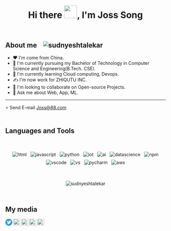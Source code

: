 
<h1 align="center">Hi there <img src="https://github.com/sudnyeshtalekar/sudnyeshtalekar/blob/master/Assets/Hi.gif" width="40px">, I'm Joss Song</h1>

&nbsp;&nbsp;&nbsp;&nbsp;&nbsp;&nbsp;&nbsp;&nbsp;&nbsp;&nbsp;&nbsp;&nbsp;&nbsp;&nbsp;&nbsp;&nbsp;&nbsp;&nbsp;&nbsp;&nbsp;&nbsp;&nbsp;&nbsp;&nbsp;&nbsp;&nbsp;&nbsp;&nbsp;&nbsp;&nbsp;&nbsp;&nbsp;&nbsp;&nbsp;&nbsp;&nbsp;&nbsp;&nbsp;&nbsp;&nbsp;&nbsp;&nbsp;&nbsp;&nbsp;&nbsp;&nbsp;&nbsp;&nbsp;&nbsp;&nbsp;&nbsp;&nbsp;&nbsp;&nbsp;&nbsp;&nbsp;&nbsp;&nbsp;&nbsp;<h2>About me &nbsp;&nbsp; <span align=""> <img src="https://komarev.com/ghpvc/?username=sudnyeshtalekar" alt="sudnyeshtalekar" /> </span></h2>
- ❤  I'm come from China.
- 🔭 I'm currently pursuing my Bachelor of Technology in Computer Science and Engineering(B.Tech. CSE).
- 🌱 I'm currently learning Cloud computing, Devops.
- ✍ I'm now work for ZHIQUTU INC.
- 👯 I'm looking to collaborate on Open-source Projects.
- 💬 Ask me about Web, App, ML.
---
⭐️ Send E-mail  <a href="https://www.google.com/gmail" target="_blank">Joss@88.com</a>
<br />
&nbsp;&nbsp;&nbsp;&nbsp;&nbsp;&nbsp;&nbsp;&nbsp;&nbsp;&nbsp;&nbsp;&nbsp;&nbsp;&nbsp;&nbsp;&nbsp;&nbsp;&nbsp;&nbsp;&nbsp;&nbsp;&nbsp;&nbsp;&nbsp;&nbsp;&nbsp;&nbsp;&nbsp;&nbsp;&nbsp;&nbsp;&nbsp;&nbsp;&nbsp;&nbsp;&nbsp;&nbsp;&nbsp;&nbsp;&nbsp;&nbsp;&nbsp;&nbsp;&nbsp;&nbsp;&nbsp;&nbsp;&nbsp;&nbsp;&nbsp;&nbsp;&nbsp;&nbsp;&nbsp;&nbsp;&nbsp;&nbsp;&nbsp;&nbsp;&nbsp;&nbsp;&nbsp;&nbsp;<h2>Languages and Tools</h2>
<br />
<p align="center">
 <img src="https://github.com/sudnyeshtalekar/sudnyeshtalekar/blob/master/Assets/html.svg" alt="html" style="vertical-align:top; margin:4px">
 <img src="https://github.com/sudnyeshtalekar/sudnyeshtalekar/blob/master/Assets/javascript.svg" alt="javascript" style="vertical-align:top; margin:4px">
 <img src="https://github.com/sudnyeshtalekar/sudnyeshtalekar/blob/master/Assets/python.svg" alt="python" style="vertical-align:top; margin:4px">
 <img src="https://github.com/sudnyeshtalekar/sudnyeshtalekar/blob/master/Assets/iot.svg" alt="iot" style="vertical-align:top; margin:4px">
 <img src="https://github.com/sudnyeshtalekar/sudnyeshtalekar/blob/master/Assets/ai.svg" alt="ai" style="vertical-align:top; margin:4px">
 <img src="https://github.com/sudnyeshtalekar/sudnyeshtalekar/blob/master/Assets/datascience.svg" alt="datascience" style="vertical-align:top; margin:4px">
 <img src="https://github.com/sudnyeshtalekar/sudnyeshtalekar/blob/master/Assets/npm.svg" alt="npm" style="vertical-align:top; margin:4px">
 <img src="https://github.com/sudnyeshtalekar/sudnyeshtalekar/blob/master/Assets/visualstudio_code.svg" alt="vscode" style="vertical-align:top; margin:4px">
 <img src="https://github.com/sudnyeshtalekar/sudnyeshtalekar/blob/master/Assets/visualstudio.svg" alt="vs" style="vertical-align:top; margin:4px">
 <img src="https://github.com/sudnyeshtalekar/sudnyeshtalekar/blob/master/Assets/jetbrains_pycharm.svg" alt="pycharm" style="vertical-align:top; margin:4px">
 <img src="https://github.com/sudnyeshtalekar/sudnyeshtalekar/blob/master/Assets/aws.svg" alt="aws" style="vertical-align:top; margin:4px">
</p>
<br />

<p align="center"> <img src="https://github-readme-stats.vercel.app/api?username=withb&show_icons=true&theme=dark" alt="sudnyeshtalekar" /> 
</p>

&nbsp;&nbsp;&nbsp;&nbsp;&nbsp;&nbsp;&nbsp;&nbsp;&nbsp;&nbsp;&nbsp;&nbsp;&nbsp;&nbsp;&nbsp;&nbsp;&nbsp;&nbsp;&nbsp;&nbsp;&nbsp;&nbsp;&nbsp;&nbsp;&nbsp;&nbsp;&nbsp;&nbsp;&nbsp;&nbsp;&nbsp;&nbsp;&nbsp;&nbsp;&nbsp;&nbsp;&nbsp;&nbsp;&nbsp;&nbsp;&nbsp;&nbsp;&nbsp;&nbsp;&nbsp;&nbsp;&nbsp;&nbsp;&nbsp;&nbsp;&nbsp;&nbsp;&nbsp;&nbsp;&nbsp;&nbsp;&nbsp;&nbsp;&nbsp;&nbsp;&nbsp;&nbsp;&nbsp;<h2> My media </h2>

<a href="https://twitter.com/">
  <img align="left" alt="Sudnyesh's Twitter" width="22px" src="data:image/svg+xml;utf8,%3Csvg%20class%3D%22icon%22%20style%3D%22width%3A%201em%3Bheight%3A%201em%3Bvertical-align%3A%20middle%3Bfill%3A%20currentColor%3Boverflow%3A%20hidden%3B%22%20viewBox%3D%220%200%201024%201024%22%20version%3D%221.1%22%20xmlns%3D%22http%3A%2F%2Fwww.w3.org%2F2000%2Fsvg%22%3E%3Cpath%20d%3D%22M557.989668%20140.027683c230.909055%200%20418.13666%20166.41622%20418.13666%20371.672873S788.886246%20883.360951%20557.989668%20883.360951%20139.853007%20716.944731%20139.853007%20511.688079s187.227605-371.672873%20418.136661-371.672873z%20m0%200%22%20fill%3D%22%23FFFFFF%22%20%2F%3E%3Cpath%20d%3D%22M400.020275%20140.027683h315.926308c143.695877%200%20260.167268%20103.557852%20260.167268%20231.270884v280.803977c0%20127.76294-116.471391%20231.270884-260.167268%20231.270884H400.020275c-143.695877%200-260.167268-103.557852-260.167268-231.270884V371.298567c0-127.76294%20116.471391-231.270884%20260.167268-231.270884z%20m0%200%22%20fill%3D%22%23FFFFFF%22%20%2F%3E%3Cpath%20d%3D%22M511.52588%200.648796C229.287065%200.648796%200.47412%20229.461741%200.47412%20511.700556s228.812945%20511.051759%20511.05176%20511.051759%20511.051759-228.812945%20511.051759-511.051759S793.764694%200.648796%20511.52588%200.648796zM779.877961%20383.039283v17.74208c0%20172.642168-127.575787%20373.482016-358.010722%20366.420119a333.044546%20333.044546%200%200%201-191.40735-59.888878%2069.283946%2069.283946%200%200%200%2028.334925%203.393703%20241.389609%20241.389609%200%200%200%20155.96062-56.258115%20124.35676%20124.35676%200%200%201-116.982942-91.617507%2069.333853%2069.333853%200%200%200%2024.766547%203.443611%2099.091139%2099.091139%200%200%200%2031.915781-3.443611%20130.358125%20130.358125%200%200%201-99.465445-130.49537%20107.612828%20107.612828%200%200%200%2056.719758%2017.654743%20136.596549%20136.596549%200%200%201-56.682327-112.71586%2072.478019%2072.478019%200%200%201%2024.766546-59.888878A361.641486%20361.641486%200%200%200%20538.800273%20418.223998a97.319427%2097.319427%200%200%201-3.431134-31.691198%20124.643727%20124.643727%200%200%201%20124.032362-130.358124A126.203334%20126.203334%200%200%201%20751.580466%20298.408812a301.777561%20301.777561%200%200%200%2077.955356-31.678721%20140.464373%20140.464373%200%200%201-56.732235%2070.469246%20235.413198%20235.413198%200%200%200%2070.893459-21.085876A288.215226%20288.215226%200%200%201%20779.877961%20383.039283z%22%20fill%3D%22%233298F0%22%20%2F%3E%3C%2Fsvg%3E" />
</a>
<a href="https://linkedin.com/in/">
  <img align="left" alt="Sudnyesh's Linkdein" width="22px" src="https://cdn.jsdelivr.net/npm/simple-icons@v3/icons/linkedin.svg" />
</a>
<a href="https://github.com/JossSong">
  <img align="left" alt="Sudnyesh's Github" width="22px" src="https://cdn.jsdelivr.net/npm/simple-icons@v3/icons/github.svg" />
</a>
<a href="https://www.instagram.com/">
  <img align="left" alt="Sudnyesh's Instagram" width="22px" src="https://cdn.jsdelivr.net/npm/simple-icons@v3/icons/instagram.svg" />
</a>
<a href="http://sudnyesht.ml">
  <img align="left"  width="22px" src="https://cdn.jsdelivr.net/npm/simple-icons@3.2.0/icons/write-dot-as.svg" />
</a>
